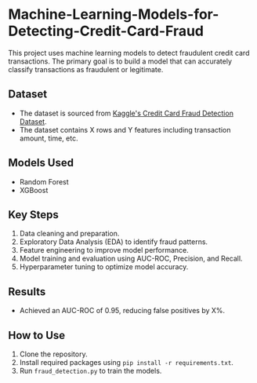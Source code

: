 # Machine-Learning-Models-for-Detecting-Credit-Card-Fraud

This project uses machine learning models to detect fraudulent credit card transactions. The primary goal is to build a model that can accurately classify transactions as fraudulent or legitimate.

## Dataset
- The dataset is sourced from [Kaggle's Credit Card Fraud Detection Dataset](URL).
- The dataset contains X rows and Y features including transaction amount, time, etc.

## Models Used
- Random Forest
- XGBoost

## Key Steps
1. Data cleaning and preparation.
2. Exploratory Data Analysis (EDA) to identify fraud patterns.
3. Feature engineering to improve model performance.
4. Model training and evaluation using AUC-ROC, Precision, and Recall.
5. Hyperparameter tuning to optimize model accuracy.

## Results
- Achieved an AUC-ROC of 0.95, reducing false positives by X%.

## How to Use
1. Clone the repository.
2. Install required packages using `pip install -r requirements.txt`.
3. Run `fraud_detection.py` to train the models.
